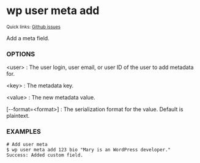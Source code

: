 # wp user meta add

<small>Quick links: <a href="https://github.com/issues?q=is%3Aopen+label%3Acommand%3Auser-meta-add+sort%3Aupdated-desc+org%3Awp-cli">Github issues</a></small>

Add a meta field.

### OPTIONS

&lt;user&gt;
: The user login, user email, or user ID of the user to add metadata for.

&lt;key&gt;
: The metadata key.

&lt;value&gt;
: The new metadata value.

[\--format=&lt;format&gt;]
: The serialization format for the value. Default is plaintext.

### EXAMPLES

    # Add user meta
    $ wp user meta add 123 bio "Mary is an WordPress developer."
    Success: Added custom field.



